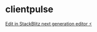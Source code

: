 # clientpulse

[Edit in StackBlitz next generation editor ⚡️](https://stackblitz.com/~/github.com/morphd35/clientpulse)